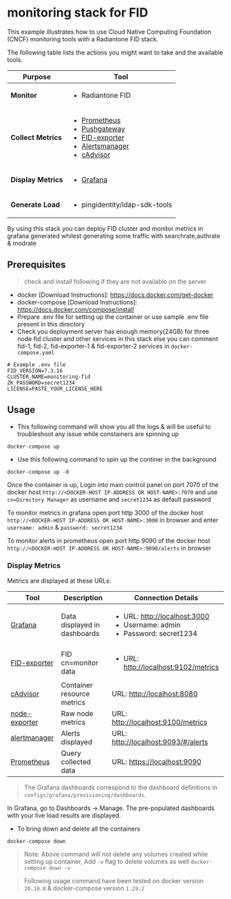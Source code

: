 # monitoring stack for FID

This example illustrates how to use Cloud Native Computing Foundation (CNCF) monitoring tools with a Radiantone FID stack.

The following table lists the actions you might want to take and the available tools.

| Purpose | Tool |
| --- | --- |
| **Monitor** | <ul><li>Radiantone FID</li></ul> |
| **Collect Metrics** | <ul><li>[Prometheus](https://prometheus.io/)</li><li>[Pushgateway](https://github.com/prometheus/pushgateway)</li><li>[FID-exporter](https://github.com/radiantlogic-devops/fid-exporter)</li><li>[Alertsmanager](https://github.com/prometheus/alertmanager)</li><li>[cAdvisor](https://github.com/google/cadvisor)</li></ul> |
| **Display Metrics** | <ul><li>[Grafana](https://grafana.com/)</li></ul> |
| **Generate Load** | <ul><li>pingidentity/ldap-sdk-tools</li></ul> |

By using this stack you can deploy FID cluster and monitor metrics in grafana generated whilest generating some traffic with searchrate,authrate & modrate

## Prerequisites
> check and install following if they are not available on the server
- docker  [Download Instructions]: <https://docs.docker.com/get-docker>
- docker-compose [Download Instructions]: <https://docs.docker.com/compose/install>
- Prepare .env file for setting up the container or use sample .env file present in this directory
- Check you deployment server has enough memory(24GB) for three node fid cluster and other services in this stack else you can comment fid-1, fid-2, fid-exporter-1 & fid-exporter-2 services in `docker-compose.yaml`
```
# Example .env file
FID_VERSION=7.3.16
CLUSTER_NAME=monitoring-fid
ZK_PASSWORD=secret1234
LICENSE=PASTE_YOUR_LICENSE_HERE
```

## Usage
- This following command will show you all the logs & will be useful to troubleshoot any issue while constainers are spinning up
```
docker-compose up 
```
- Use this following command to spin up the continer in the background
```
docker-compose up -d
```

Once the container is up, Login into main control panel on port 7070 of the docker host `http://<DOCKER-HOST IP-ADDRESS OR HOST-NAME>:7070` and use `cn=Directory Manager` as username and `secret1234` as default password 

To monitor metrics in grafana open port http 3000 of the docker host `http://<DOCKER-HOST IP-ADDRESS OR HOST-NAME>:3000` in browser and enter `username: admin` & `password: secret1234`

To monitor alerts in prometheus open port http 9090 of the docker host `http://<DOCKER-HOST IP-ADDRESS OR HOST-NAME>:9090/alerts` in browser

### Display Metrics

Metrics are displayed at these URLs:

| Tool | Description | Connection Details |
| --- | --- | --- |
| [Grafana](http://localhost:3000) | Data displayed in dashboards | <ul> <li>URL: [http://localhost:3000](http://localhost:3000)</li><li>Username: admin</li><li>Password: secret1234</li></ul> |
| [FID-exporter](http://localhost:9095/metrics) | FID cn=monitor data | <ul> <li>URL: [http://localhost:9102/metrics](http://localhost:9095/metrics)</li></ul> |
| [cAdvisor](http://localhost:8080) | Container resource metrics | URL: [http://localhost:8080](http://localhost:8080) |
| [node-exporter](http://localhost:9100/metrics) | Raw node metrics | URL: [http://localhost:9100/metrics](http://localhost:9100/metrics) |
| [alertmanager](http://localhost:9093/#/alert) | Alerts displayed | URL: [http://localhost:9093/#/alerts](http://localhost:9093/#/alerts) |
| [Prometheus](https://localhost:9090) | Query collected data | URL: [https://localhost:9090](https://localhost:9090) |

> The Grafana dashboards correspond to the dashboard definitions in `configs/grafana/provisioning/dashboards`.

In Grafana, go to Dashboards -> Manage. The pre-populated dashboards with your live load results are displayed.


- To bring down and delete all the containers 
```
docker-compose down
```
> Note: Above command will not delete any volumes created while setting up container, Add `-v` flag to delete volumes as well `docker-compose down -v`

> Following usage command have been tested on docker version `20.10.8` & docker-compose version `1.29.2`




